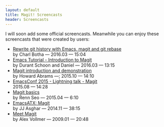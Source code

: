 ```yaml
---
layout: default
title: Magit! Screencasts
header: Screencasts
---
```


I will soon add some official screencasts.  Meanwhile you can enjoy
these screencasts that were created by users:

* [Rewrite git history with Emacs, magit and git rebase](https://www.youtube.com/watch?v=mtliRYQd0j4)<br/>
  by Charl Botha &mdash; 2016.03 &mdash; 15:04
* [Emacs Tutorial - Introduction to Magit](https://www.youtube.com/watch?v=LDafmAJa-4w)<br/>
  by Durant Schoon and Daniel &mdash; 2016.03 &mdash; 13:15
* [Magit introduction and demonstration](https://www.youtube.com/watch?v=vQO7F2Q9DwA)<br/>
  by Howard Abrams &mdash;; 2015.10 &mdash; 14:10
* [EmacsConf 2015 - Lightning talk - Magit](https://www.youtube.com/watch?v=4ccCNQaTJ10)<br/>
  2015.08 &mdash; 14:28
* [Magit basics](https://www.youtube.com/watch?v=zobx3T7hGNA)<br/>
  by Renn Seo &mdash; 2015.04 &mdash; 6:10
* [EmacsATX: Magit](https://www.youtube.com/watch?v=VO7xj2ArpZw)<br/>
  by JJ Asghar &mdash; 2014.11 &mdash; 38:15
* [Meet Magit](https://vimeo.com/2871241)<br/>
  by Alex Vollmer &mdash; 2009.01 &mdash; 20:48
